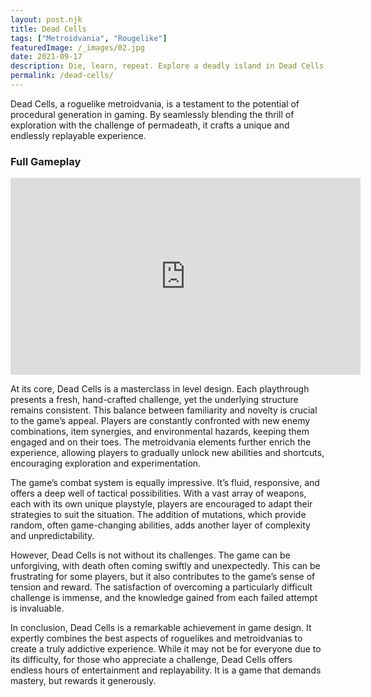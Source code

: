 ```yaml
---
layout: post.njk
title: Dead Cells
tags: ["Metroidvania", "Rougelike"]
featuredImage: /_images/02.jpg
date: 2021-09-17
description: Die, learn, repeat. Explore a deadly island in Dead Cells, a challenging roguelike with fast-paced combat.
permalink: /dead-cells/
---
```


Dead Cells, a roguelike metroidvania, is a testament to the potential of procedural generation in gaming. By seamlessly blending the thrill of exploration with the challenge of permadeath, it crafts a unique and endlessly replayable experience.

### Full Gameplay

<iframe width="560" height="315" src="https://www.youtube.com/embed/2Myhw-BNDZw?si=gf6Vxh2aP0yt6o7o" title="YouTube video player" frameborder="0" allow="accelerometer; autoplay; clipboard-write; encrypted-media; gyroscope; picture-in-picture; web-share" referrerpolicy="strict-origin-when-cross-origin" allowfullscreen></iframe>

At its core, Dead Cells is a masterclass in level design. Each playthrough presents a fresh, hand-crafted challenge, yet the underlying structure remains consistent. This balance between familiarity and novelty is crucial to the game’s appeal. Players are constantly confronted with new enemy combinations, item synergies, and environmental hazards, keeping them engaged and on their toes. The metroidvania elements further enrich the experience, allowing players to gradually unlock new abilities and shortcuts, encouraging exploration and experimentation.

The game’s combat system is equally impressive. It’s fluid, responsive, and offers a deep well of tactical possibilities. With a vast array of weapons, each with its own unique playstyle, players are encouraged to adapt their strategies to suit the situation. The addition of mutations, which provide random, often game-changing abilities, adds another layer of complexity and unpredictability.

However, Dead Cells is not without its challenges. The game can be unforgiving, with death often coming swiftly and unexpectedly. This can be frustrating for some players, but it also contributes to the game’s sense of tension and reward. The satisfaction of overcoming a particularly difficult challenge is immense, and the knowledge gained from each failed attempt is invaluable.

In conclusion, Dead Cells is a remarkable achievement in game design. It expertly combines the best aspects of roguelikes and metroidvanias to create a truly addictive experience. While it may not be for everyone due to its difficulty, for those who appreciate a challenge, Dead Cells offers endless hours of entertainment and replayability. It is a game that demands mastery, but rewards it generously.
